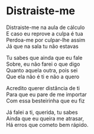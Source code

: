 <!-- pt :: Distraiste-me :: 2023-04-18 23:51:48 -->

# Distraiste-me

Distraiste-me na aula de cálculo  
E caso eu reprove a culpa é tua  
Perdoa-me por culpar-lhe assim  
Já que na sala tu não estavas  

Tu sabes que ainda que eu fale  
Sobre, eu não farei o que digo  
Quanto aquela outra, pois sei  
Que ela não é ti e não a quero  

Acredito querer distância de ti  
Para que eu pare de me importar  
Com essa besteirinha que eu fiz  

Já falei a ti, querida, tu sabes  
Ainda que eu queira me atrasar,  
Há erros que cometo bem rápido.  
